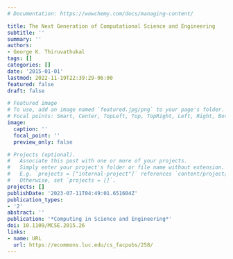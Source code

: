 ```yaml
---
# Documentation: https://wowchemy.com/docs/managing-content/

title: The Next Generation of Computational Science and Engineering
subtitle: ''
summary: ''
authors:
- George K. Thiruvathukal
tags: []
categories: []
date: '2015-01-01'
lastmod: 2022-11-19T22:39:29-06:00
featured: false
draft: false

# Featured image
# To use, add an image named `featured.jpg/png` to your page's folder.
# Focal points: Smart, Center, TopLeft, Top, TopRight, Left, Right, BottomLeft, Bottom, BottomRight.
image:
  caption: ''
  focal_point: ''
  preview_only: false

# Projects (optional).
#   Associate this post with one or more of your projects.
#   Simply enter your project's folder or file name without extension.
#   E.g. `projects = ["internal-project"]` references `content/project/deep-learning/index.md`.
#   Otherwise, set `projects = []`.
projects: []
publishDate: '2023-07-11T04:49:01.651604Z'
publication_types:
- '2'
abstract: ''
publication: '*Computing in Science and Engineering*'
doi: 10.1109/MCSE.2015.26
links:
- name: URL
  url: https://ecommons.luc.edu/cs_facpubs/258/
---
```

